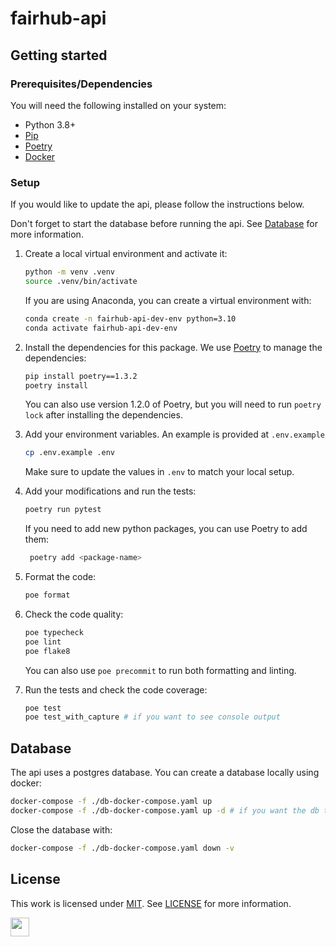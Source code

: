 ﻿# fairhub-api

## Getting started

### Prerequisites/Dependencies

You will need the following installed on your system:

- Python 3.8+
- [Pip](https://pip.pypa.io/en/stable/)
- [Poetry](https://python-poetry.org/)
- [Docker](https://www.docker.com/)

### Setup

If you would like to update the api, please follow the instructions below.

Don't forget to start the database before running the api. See [Database](#database) for more information.

1. Create a local virtual environment and activate it:

   ```bash
   python -m venv .venv
   source .venv/bin/activate
   ```

   If you are using Anaconda, you can create a virtual environment with:

   ```bash
   conda create -n fairhub-api-dev-env python=3.10
   conda activate fairhub-api-dev-env
   ```

2. Install the dependencies for this package. We use [Poetry](https://python-poetry.org/) to manage the dependencies:

   ```bash
   pip install poetry==1.3.2
   poetry install
   ```

   You can also use version 1.2.0 of Poetry, but you will need to run `poetry lock` after installing the dependencies.

3. Add your environment variables. An example is provided at `.env.example`

   ```bash
   cp .env.example .env
   ```

   Make sure to update the values in `.env` to match your local setup.

4. Add your modifications and run the tests:

   ```bash
   poetry run pytest
   ```

   If you need to add new python packages, you can use Poetry to add them:

   ```bash
    poetry add <package-name>
   ```

5. Format the code:

   ```bash
   poe format
   ```

6. Check the code quality:

   ```bash
   poe typecheck
   poe lint
   poe flake8
   ```

   You can also use `poe precommit` to run both formatting and linting.

7. Run the tests and check the code coverage:

   ```bash
   poe test
   poe test_with_capture # if you want to see console output
   ```

## Database

The api uses a postgres database. You can create a database locally using docker:

```bash
docker-compose -f ./db-docker-compose.yaml up
docker-compose -f ./db-docker-compose.yaml up -d # if you want the db to run in the background
```

Close the database with:

```bash
docker-compose -f ./db-docker-compose.yaml down -v
```

## License

This work is licensed under
[MIT](https://opensource.org/licenses/mit). See [LICENSE](https://github.com/AI-READI/pyfairdatatools/blob/main/LICENSE) for more information.

<a href="https://aireadi.org" >
  <img src="https://www.channelfutures.com/files/2017/04/3_0.png" height="30" />
</a>

